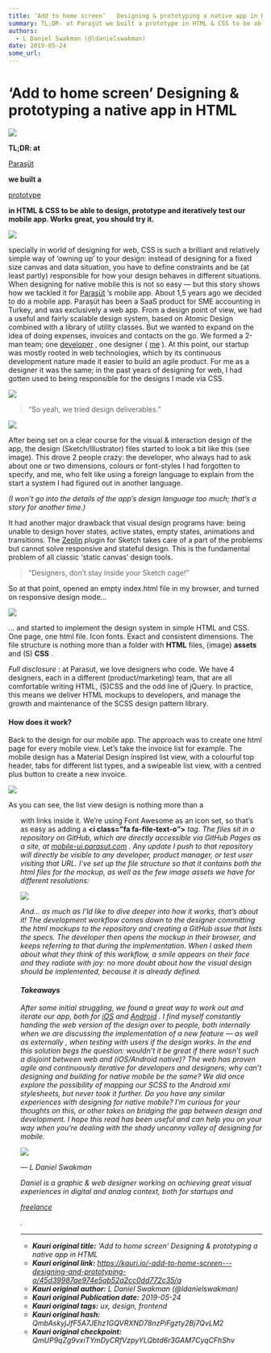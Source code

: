 ```yaml
---
title: ‘Add to home screen’   Designing & prototyping a native app in HTML
summary: TL;DR- at Paraşüt we built a prototype in HTML & CSS to be able to design, prototype and iteratively test our mobile app. Works great, you should try it. specially in world of designing for web, CSS is such a brilliant and relatively simple way of ‘owning up’ to your design- instead of designing for a fixed size canvas and data situation, you have to define constraints and be (at least partly) responsible for how your design behaves in different situations. When designing for native mobile this
authors:
  - L Daniel Swakman (@ldanielswakman)
date: 2019-05-24
some_url: 
---
```


# ‘Add to home screen’   Designing & prototyping a native app in HTML

![](https://ipfs.infura.io/ipfs/QmYpeAFYtC7UPhTP3PC7YNUSpWankTB9SMeeWw58rtND21)


 
**TL;DR: at**
  
[Paraşüt](https://www.parasut.com/)
  
**we built a**
  
[prototype](http://mobile-ui.parasut.com/)
  
**in HTML & CSS to be able to design, prototype and iteratively test our mobile app. Works great, you should try it.**
 

![](https://ipfs.infura.io/ipfs/QmT9KVb6EWovsRFwNgd4pHZjzA7PooyYBVh6iaT86PfzdB)

specially in world of designing for web, CSS is such a brilliant and relatively simple way of ‘owning up’ to your design: instead of designing for a fixed size canvas and data situation, you have to define constraints and be (at least partly) responsible for how your design behaves in different situations. When designing for native mobile this is not so easy — but this story shows how we tackled it for 
[Paraşüt](http://parasut.com/)
 ’s mobile app.
About 1,5 years ago we decided to do a mobile app. Paraşüt has been a SaaS product for SME accounting in Turkey, and was exclusively a web app. From a design point of view, we had a useful and fairly scalable design system, based on Atomic Design combined with a library of utility classes. But we wanted to expand on the idea of doing expenses, invoices and contacts on the go.
We formed a 2-man team; one 
[developer](https://twitter.com/kukabilgin)
 , one designer ( 
[me](https://twitter.com/ldanielswakman)
 ). At this point, our startup was mostly rooted in web technologies, which by its continuous development nature made it easier to build an agile product. For me as a designer it was the same; in the past years of designing for web, I had gotten used to being responsible for the designs I made via CSS.

![](https://ipfs.infura.io/ipfs/QmeK5ZzJGuuqigDKwAqGRf8g4e8D3jhgX2e6V9jf1XBYyA)

> “So yeah, we tried design deliverables.”


![](https://ipfs.infura.io/ipfs/QmQrK1WytNbz1vQCuqWhvrHDVR6AkExCE6WjGpujkXN8wW)

After being set on a clear course for the visual & interaction design of the app, the design (Sketch/Illustrator) files started to look a bit like this (see image).
This drove 2 people crazy: the developer, who always had to ask about one or two dimensions, colours or font-styles I had forgotten to specify, and me, who felt like using a foreign language to explain from the start a system I had figured out in another language.
 
_(I won’t go into the details of the app’s design language too much; that’s a story for another time.)_
 
It had another major drawback that visual design programs have: being unable to design hover states, active states, empty states, animations and transitions. The 
[Zeplin](https://zeplin.io/)
 plugin for Sketch takes care of a part of the problems but cannot solve responsive and stateful design. This is the fundamental problem of all classic ‘static canvas’ design tools.
> “Designers, don’t stay inside your Sketch cage!”

So at that point, opened an empty index.html file in my browser, and turned on responsive design mode…

![](https://ipfs.infura.io/ipfs/QmVorkfJinWZwQ6YkaXn8bBjsQTVsCgZZyT55HF7rFFY4W)

… and started to implement the design system in simple HTML and CSS. One page, one html file. Icon fonts. Exact and consistent dimensions. The file structure is nothing more than a folder with 
**HTML**
 files, (image) 
**assets**
 and (S) 
**CSS**
 .
 
_Full disclosure_
 : at Parasut, we love designers who code. We have 4 designers, each in a different (product/marketing) team, that are all comfortable writing HTML, (S)CSS and the odd line of jQuery. In practice, this means we deliver HTML mockups to developers, and manage the growth and maintenance of the SCSS design pattern library.

#### How does it work?
Back to the design for our mobile app. The approach was to create one html page for every mobile view. Let’s take the invoice list for example. The mobile design has a Material Design inspired list view, with a colourful top header, tabs for different list types, and a swipeable list view, with a centred plus button to create a new invoice.

![](https://ipfs.infura.io/ipfs/QmWZmFBSxTR1kjuZjGieA6c6qHo4Zp8BAtbQ5TZTxzsio2)

As you can see, the list view design is nothing more than a 
**<ul>**
 with 
**<a>**
 links inside it. We’re using Font Awesome as an icon set, so that’s as easy as adding a 
**<i class=”fa fa-file-text-o”><i>**
 tag. The files sit in a repository on GitHub, which are directly accessible via GitHub Pages as a site, at 
[mobile-ui.parasut.com](http://mobile-ui.parasut.com/)
 . Any update I push to that repository will directly be visible to any developer, product manager, or test user visiting that URL.
I’ve set up the file structure so that it contains both the html files for the mockup, as well as the few image assets we have for different resolutions:

![](https://ipfs.infura.io/ipfs/QmT2ShikfU3DK2jDTKMh5HxNXmxtoDgegcEYvrGqztNDJz)

And… as much as I’ld like to dive deeper into how it works, that’s about it! The development workflow comes down to the designer committing the html mockups to the repository and creating a GitHub issue that lists the specs. The developer then opens the mockup in their browser, and keeps referring to that during the implementation. When I asked them about what they think of this workflow, a smile appears on their face and they radiate with joy: no more doubt about how the visual design should be implemented, because it is already defined.

#### Takeaways
After some initial struggling, we found a great way to work out and iterate our app, both for 
[iOS](https://itunes.apple.com/tr/app/parasut-on-muhasebe-ve-fatura/id976151321?mt=8)
 and 
[Android](https://play.google.com/store/apps/details?id=com.parasut&hl=en)
 . I find myself constantly handing the web version of the design over to people, both 
_internally_
 when we are discussing the implementation of a new feature — as well as 
_externally_
 , when testing with users if the design works.
In the end this solution begs the question: wouldn’t it be great if there wasn’t such a disjoint between web and (iOS/Android native)? The web has proven agile and continuously iterative for developers and designers; why can’t designing and building for native mobile be the same? We did once explore the possibility of mapping our SCSS to the Android xml stylesheets, but never took it further.
Do you have any similar experiences with designing for native mobile? I’m curious for your thoughts on this, or other takes on bridging the gap between design and development. I hope this read has been useful and can help you on your way when you’re dealing with the shady uncanny valley of designing for mobile.

![](https://ipfs.infura.io/ipfs/QmdXdWxAJKXy8qpwctDidkepPmN4dj4b58cguZkzFXoH8b)

— L Daniel Swakman
 
_Daniel is a graphic & web designer working on achieving great visual experiences in digital and analog context, both for startups and_
  
[freelance](http://ldaniel.eu/)
  
_._
 



---

- **Kauri original title:** ‘Add to home screen’   Designing & prototyping a native app in HTML
- **Kauri original link:** https://kauri.io/-add-to-home-screen---designing-and-prototyping-a/45d39987ae974e5ab52a2cc0dd772c35/a
- **Kauri original author:** L Daniel Swakman (@ldanielswakman)
- **Kauri original Publication date:** 2019-05-24
- **Kauri original tags:** ux, design, frontend
- **Kauri original hash:** QmbAskyjJfF5A7JEhz1GQVRXND78nzPiFgzty2Bj7QvLM2
- **Kauri original checkpoint:** QmUP9qZg9vxiTYmDyCRfVzpyYLQbtd6r3GAM7CyqCFhShv



